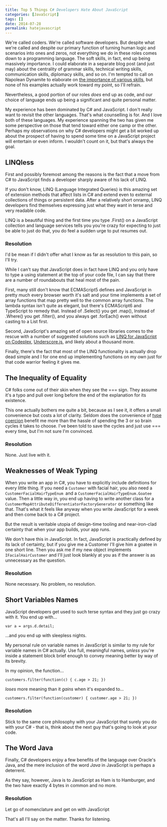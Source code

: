 ```yaml
---
title: Top 5 Things C# Developers Hate About JavaScript
categories: [JavaScript]
tags: []
date: 2014-07-28
permalink: hatejavascript
---
```


We&#39;re called coders. We&#39;re called software developers. But despite what we&#39;re called and despite our primary function of turning human logic and scenarios into ones and zeros, not everything we do in these roles comes down to a programming language. The soft skills, in fact, end up being massively importance. I could elaborate in a separate blog post (and just may) about the centrality of grammar skills, technical writing skills, communication skills, diplomacy skills, and so on. I&#39;m tempted to call on Napolean Dynamite to elaborate on [the importance of various skills](http://www.youtube.com/watch?v=XsiiIa6bs9I), but none of his examples actually work toward my point, so I&#39;ll refrain.
<!-- xmore -->

Nevertheless, a good portion of our roles _does_ end up as code, and our choice of language ends up being a significant and quite personal matter.

My experience has been dominated by C# and JavaScript. I don&#39;t really want to revisit the other languages. That&#39;s what counselling is for. And I love both of these languages. My experience spanning the two has given me some perspective on those that tend toward either one camp or the other. Perhaps my observations on why C# developers might get a bit worked up about the prospect of having to spend some time on a JavaScript project will entertain or even inform. I wouldn&#39;t count on it, but that&#39;s always the goal.

## LINQless

First and possibly foremost among the reasons is the fact that a move from C# to JavaScript finds a developer sharply aware of his lack of LINQ.

If you don&#39;t know, LINQ (Language Integrated Queries) is this amazing set of extension methods that affect lists in C# and extend even to external collections of things or persistent data. After a relatively short onramp, LINQ developers find themselves expressing just what they want in terse and very readable code.

LINQ is a beautiful thing and the first time you type .First() on a JavaScript collection and language services tells you you&#39;re crazy for expecting to just be able to just do that, you do feel a sudden urge to put resumes out.

### Resolution

I&#39;d be mean if I didn&#39;t offer what I know as far as resolution to this pain, so I&#39;ll try.

While I can&#39;t say that JavaScript does in fact have LINQ and you only have to type a using statement at the top of your code file, I can say that there are a number of roundabouts that heal most of the pain.

First, many still don&#39;t know that ECMAScript5 defines and JavaScript in pretty much every browser worth it&#39;s salt and your time implements a set of array functions that map pretty well to the common array functions. The lambda syntax isn&#39;t quite as elegant, but there&#39;s ECMAScript6 and TypeScript to remedy that. Instead of .Select() you get .map(), Instead of .Where() you get .filter(), and you always get .forEach() even without casting to a List first.

Second, JavaScript&#39;s amazing set of open source libraries comes to the rescue with a number of suggested solutions such as [LINQ for JavaScript on Codeplex](http://linqjs.codeplex.com/), [Underscore.js](http://underscorejs.org/), and likely about a thousand more.

Finally, there&#39;s the fact that most of the LINQ functionality is actually drop dead simple and I for one end up implementing functions on my own just for that code warrior feeling it gives me.

## The Inequality of Equality

C# folks come out of their skin when they see the === sign. They assume it&#39;s a typo and pull over long before the end of the explanation for its existence.

This one actually bothers me quite a bit, because as I see it, it offers a small convenience but costs a lot of clarity. Seldom does the convenience of [type coercion](http://javascriptweblog.wordpress.com/2011/02/07/truth-equality-and-javascript/) benefit me more than the hassle of spending the 3 or so brain cycles it takes to choose. I&#39;ve been told to save the cycles and just use === every time, but I&#39;m not sure I&#39;m convinced.

### Resolution

None. Just live with it.

## Weaknesses of Weak Typing

When you write an app in C#, you have to explicitly include definitions for every little thing. If you need a `Customer` with facial hair, you also need a `CustomerFacialHairTypeEnum `and a `CustomerFacialHairTypeEnum.Goatee `value. Then a little way in, you end up having to write another class for a `CustomerMapAttributeDifferentiatorFactoryGenerator` or something like that. That&#39;s what it feels like anyway when you write JavaScript for a week and then come back to a C# project.

But the result is veritable utopia of design-time tooling and near-iron-clad certainty that when your app builds, your app runs.

We don&#39;t have this in JavaScript. In fact, JavaScript is practically defined by its lack of certainty, but if you give me a Customer I&#39;ll give him a goatee in one short line. Then you ask me if my new object implements `IFacialHairCustomer` and I&#39;ll just look blankly at you as if the answer is as unnecessary as the question.

### Resolution

None necessary. No problem, no resolution.

## Short Variables Names

JavaScript developers get used to such terse syntax and they just go crazy with it. You end up with...

`var a = args.d.detail;`

...and you end up with sleepless nights.

My personal rule on variable names in JavaScript is similar to my rule for variable names in C# actually. Use full, meaningful names, _unless_ you&#39;re inside a statement block brief enough to convey meaning better by way of its brevity.

In my opinion, the function...

`customers.filter(function(c) { c.age > 21; })`

_loses_ more meaning than it _gains_ when it&#39;s expanded to...

`customers.filter(function(customer) { customer.age > 21; })`

### Resolution

Stick to the same core philosophy with your JavaScript that surely you do with your C# - that is, think about the next guy that&#39;s going to look at your code.

## The Word Java

Finally, C# developers enjoy a few benefits of the language over Oracle&#39;s Java, and the mere inclusion of the word _Java_ in JavaScript is perhaps a deterrent.

As they say, however, Java is to JavaScript as Ham is to Hamburger, and the two have exactly 4 bytes in common and no more.

### Resolution

Let go of nomenclature and get on with JavaScript

That&#39;s all I&#39;ll say on the matter. Thanks for listening.